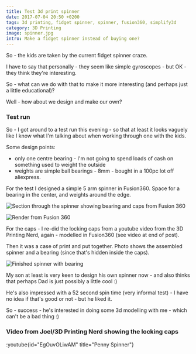 ```yaml
---
title: Test 3d print spinner
date: 2017-07-04 20:50 +0200
tags: 3d printing, fidget spinner, spinner, fusion360, simplify3d
category: 3D Printing
image: spinner.jpg
intro: Make a fidget spinner instead of buying one?
---
```


So - the kids are taken by the current fidget spinner craze.

I have to say that personally - they seem like simple gyroscopes - but OK - they think they're interesting.

So - what can we do with that to make it more interesting (and perhaps just a little educational)?

Well - how about we design and make our own?

### Test run

So - I got around to a test run this evening - so that at least it looks vaguely like
I know what I'm talking about when working through one with the kids.

Some design points:

- only one centre bearing - I'm not going to spend loads of cash on something used to weight the outside
- weights are simple ball bearings - 8mm - bought in a 100pc lot off aliexpress.

For the test I designed a simple 5 arm spinner in Fusion360. Space for a bearing
in the center, and weights around the edge.

![Section through the spinner showing bearing and caps from Fusion 360](/images/posts/2017/07/section.png)

![Render from Fusion 360](/images/posts/2017/07/render.png)

For the caps - I re-did the locking caps from a youtube video from the 3D Printing Nerd, again - modelled in Fusion360
(see video at end of post).

Then it was a case of print and put together. Photo shows the assembled spinner and
a bearing (since that's hidden inside the caps).

![Finished spinner with bearing](/images/posts/2017/07/spinner.jpg)

My son at least is very keen to design his own spinner now - and also thinks that
perhaps Dad is just possibly a little cool :)

He's also impressed with a 52 second spin time (very informal test) - I have no
idea if that's good or not - but he liked it.

So - success - he's interested in doing some 3d modelling with me - which can't be
a bad thing :)

### Video from Joel/3D Printing Nerd showing the locking caps

:youtube{id="EgOuvOLiwAM" title="Penny Spinner"}
